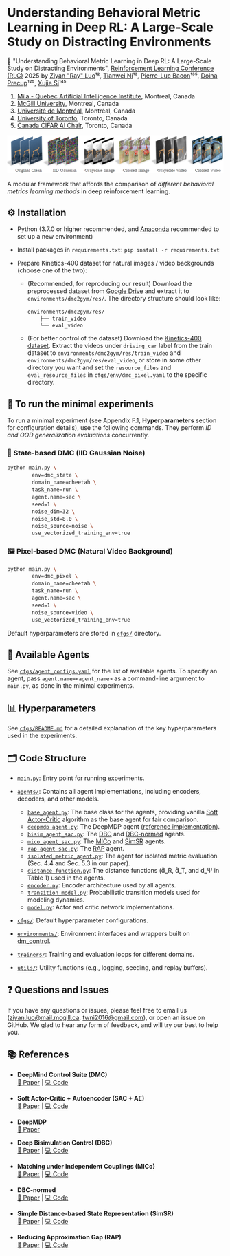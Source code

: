 # Understanding Behavioral Metric Learning in Deep RL: A Large-Scale Study on Distracting Environments

📄 "Understanding Behavioral Metric Learning in Deep RL: A Large-Scale Study on Distracting Environments", [Reinforcement Learning Conference (RLC)](https://rl-conference.cc/) 2025
by [Ziyan "Ray" Luo](https://zyluo.netlify.app/)¹², [Tianwei Ni](https://twni2016.github.io/)¹³, [Pierre-Luc Bacon](https://pierrelucbacon.com/)¹³⁵, [Doina Precup](https://mila.quebec/en/directory/doina-precup)¹²⁵, [Xujie Si](https://www.cs.toronto.edu/~six/)¹⁴⁵

1. [Mila - Quebec Artificial Intelligence Institute](https://mila.quebec/), Montreal, Canada
2. [McGill University](https://www.mcgill.ca/), Montreal, Canada
3. [Université de Montréal](https://www.umontreal.ca/), Montréal, Canada
4. [University of Toronto](https://www.utoronto.ca/), Toronto, Canada
5. [Canada CIFAR AI Chair](https://www.cifar.ca/), Toronto, Canada


<p align="center">
  <img src="environments/noise_illustration.png" alt="Examples of background noise settings in pixel-based domains." width="800"/>
</p>

A modular framework that affords the comparison of *different behavioral metrics learning methods* in deep reinforcement learning.


## ⚙️ Installation
- Python (3.7.0 or higher recommended, and [Anaconda](https://www.anaconda.com/) recommended to set up a new environment)

- Install packages in `requirements.txt`: `pip install -r requirements.txt`

- Prepare Kinetics-400 dataset for natural images / video backgrounds (choose one of the two): 
    - (Recommended, for reproducing our result) Download the preprocessed dataset from [Google Drive](https://drive.google.com/file/d/1dkrB_2RWztCrEp_0A4UiEYtkqILgo5Hv/view?usp=sharing) and extract it to `environments/dmc2gym/res/`. The directory structure should look like:
        ```
        environments/dmc2gym/res/
            ├── train_video
            └── eval_video
        ```

    - (For better control of the dataset) Download the [Kinetics-400 dataset](https://github.com/Showmax/kinetics-downloader). Extract the videos under `driving_car` label from the train dataset to `environments/dmc2gym/res/train_video` and `environments/dmc2gym/res/eval_video`, or store in some other directory you want and set the `resource_files` and `eval_resource_files` in `cfgs/env/dmc_pixel.yaml` to the specific directory.

## 🚀 To run the minimal experiments

To run a minimal experiment (see Appendix F.1, **Hyperparameters** section for configuration details), use the following commands. They perform *ID and OOD generalization evaluations* concurrently.

### 🧪 State-based DMC (IID Gaussian Noise)

```bash
python main.py \
        env=dmc_state \
        domain_name=cheetah \
        task_name=run \
        agent.name=sac \
        seed=1 \
        noise_dim=32 \
        noise_std=8.0 \
        noise_source=noise \
        use_vectorized_training_env=true
```

### 🖼️ Pixel-based DMC (Natural Video Background)

```bash
python main.py \
        env=dmc_pixel \
        domain_name=cheetah \
        task_name=run \
        agent.name=sac \
        seed=1 \
        noise_source=video \
        use_vectorized_training_env=true
```

Default hyperparameters are stored in [`cfgs/`](https://github.com/Rayluo-mila/understanding-metric-learning/tree/main/cfgs) directory.


## 🧠 Available Agents

See [`cfgs/agent_configs.yaml`](https://github.com/Rayluo-mila/understanding-metric-learning/blob/main/cfgs/agent_configs.yaml) for the list of available agents. To specify an agent, pass `agent.name=<agent_name>` as a command-line argument to `main.py`, as done in the minimal experiments.

## 📊 Hyperparameters

See [`cfgs/README.md`](https://github.com/Rayluo-mila/understanding-metric-learning/blob/main/cfgs/README.md) for a detailed explanation of the key hyperparameters used in the experiments.

## 🗂️ Code Structure

- [`main.py`](https://github.com/Rayluo-mila/understanding-metric-learning/blob/main/main.py): Entry point for running experiments.

- [`agents/`](https://github.com/Rayluo-mila/understanding-metric-learning/tree/main/agents): Contains all agent implementations, including encoders, decoders, and other models.
    - [`base_agent.py`](https://github.com/Rayluo-mila/understanding-metric-learning/blob/main/agents/base_agent.py): The base class for the agents, providing vanilla [Soft Actor-Critic](https://github.com/haarnoja/sac) algorithm as the base agent for fair comparison.
    - [`deepmdp_agent.py`](https://github.com/Rayluo-mila/understanding-metric-learning/blob/main/agents/deepmdp_agent.py): The DeepMDP agent ([reference implementation](https://github.com/facebookresearch/deep_bisim4control/blob/main/agent/deepmdp_agent.py)).
    - [`bisim_agent_sac.py`](https://github.com/Rayluo-mila/understanding-metric-learning/blob/main/agents/bisim_agent_sac.py): The [DBC](https://github.com/google-deepmind/dm_control) and [DBC-normed](https://github.com/metekemertas/RobustBisimulation) agents.
    - [`mico_agent_sac.py`](https://github.com/Rayluo-mila/understanding-metric-learning/blob/main/agents/mico_agent_sac.py): The [MICo](https://github.com/google-research/google-research/blob/bb19948d367f3337c16176232e86069bf36b0bf5/mico) and [SimSR](https://github.com/bit1029public/SimSR) agents.
    - [`rap_agent_sac.py`](https://github.com/Rayluo-mila/understanding-metric-learning/blob/main/agents/rap_agent_sac.py): The [RAP](https://github.com/jianda-chen/RAP_distance) agent.
    - [`isolated_metric_agent.py`](https://github.com/Rayluo-mila/understanding-metric-learning/blob/main/agents/isolated_metric_agent.py): The agent for isolated metric evaluation (Sec. 4.4 and Sec. 5.3 in our paper).
    - [`distance_function.py`](https://github.com/Rayluo-mila/understanding-metric-learning/blob/main/agents/distance_function.py): The distance functions (d̂_R, d̂_T, and d_Ψ in Table 1) used in the agents.
    - [`encoder.py`](https://github.com/Rayluo-mila/understanding-metric-learning/blob/main/agents/encoder.py): Encoder architecture used by all agents.
    - [`transition_model.py`](https://github.com/Rayluo-mila/understanding-metric-learning/blob/main/agents/transition_model.py): Probabilistic transition models used for modeling dynamics.
    - [`model.py`](https://github.com/Rayluo-mila/understanding-metric-learning/blob/main/agents/model.py): Actor and critic network implementations.

- [`cfgs/`](https://github.com/Rayluo-mila/understanding-metric-learning/tree/main/cfgs): Default hyperparameter configurations.

- [`environments/`](https://github.com/Rayluo-mila/understanding-metric-learning/tree/main/environments): Environment interfaces and wrappers built on [dm_control](https://github.com/google-deepmind/dm_control).

- [`trainers/`](https://github.com/Rayluo-mila/understanding-metric-learning/tree/main/trainers): Training and evaluation loops for different domains.

- [`utils/`](https://github.com/Rayluo-mila/understanding-metric-learning/tree/main/utils): Utility functions (e.g., logging, seeding, and replay buffers).


## ❓ Questions and Issues
If you have any questions or issues, please feel free to email us (ziyan.luo@mail.mcgill.ca, twni2016@gmail.com), or open an issue on GitHub. We glad to hear any form of feedback, and will try our best to help you.


## 📚 References

- **DeepMind Control Suite (DMC)**  
  [📄 Paper](https://arxiv.org/abs/1801.00690) | [💻 Code](https://github.com/google-deepmind/dm_control)

- **Soft Actor-Critic + Autoencoder (SAC + AE)**  
  [📄 Paper](https://arxiv.org/abs/1910.01741) | [💻 Code](https://github.com/denisyarats/pytorch_sac_ae)

- **DeepMDP**  
  [📄 Paper](https://proceedings.mlr.press/v97/gelada19a.html)

- **Deep Bisimulation Control (DBC)**  
  [📄 Paper](https://arxiv.org/abs/2006.10742) | [💻 Code](https://github.com/facebookresearch/deep_bisim4control)

- **Matching under Independent Couplings (MICo)**  
  [📄 Paper](https://proceedings.neurips.cc/paper_files/paper/2021/hash/fd06b8ea02fe5b1c2496fe1700e9d16c-Abstract.html) | [💻 Code](https://github.com/google-research/google-research/blob/bb19948d367f3337c16176232e86069bf36b0bf5/mico)

- **DBC-normed**  
  [📄 Paper](https://arxiv.org/abs/2110.14096) | [💻 Code](https://github.com/metekemertas/RobustBisimulation)

- **Simple Distance-based State Representation (SimSR)**  
  [📄 Paper](https://arxiv.org/abs/2112.15303) | [💻 Code](https://github.com/bit1029public/SimSR)

- **Reducing Approximation Gap (RAP)**  
  [📄 Paper](https://proceedings.neurips.cc/paper_files/paper/2022/hash/eda9523faa5e7191aee1c2eaff669716-Abstract-Conference.html) | [💻 Code](https://github.com/jianda-chen/RAP_distance)




